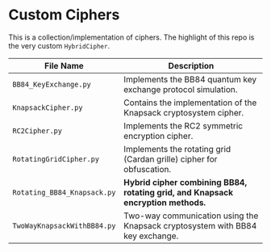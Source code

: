 # Custom Ciphers

This is a collection/implementation of ciphers. The highlight of this repo is the very custom `HybridCipher`. 

| File Name                     | Description                                                                 |
|-------------------------------|-----------------------------------------------------------------------------|
| `BB84_KeyExchange.py`         | Implements the BB84 quantum key exchange protocol simulation.              |
| `KnapsackCipher.py`           | Contains the implementation of the Knapsack cryptosystem cipher.             |
| `RC2Cipher.py`                | Implements the RC2 symmetric encryption cipher.                            |
| `RotatingGridCipher.py`       | Implements the rotating grid (Cardan grille) cipher for obfuscation.         |
| `Rotating_BB84_Knapsack.py`   | **Hybrid cipher combining BB84, rotating grid, and Knapsack encryption methods.** |
| `TwoWayKnapsackWithBB84.py`   | Two-way communication using the Knapsack cryptosystem with BB84 key exchange. |